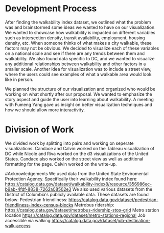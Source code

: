 # Development Process
After finding the walkability index dataset, we outlined what the problem was and brainstormed some ideas we wanted to have on our visualization. We wanted to showcase how walkability is impacted on different variables such as intersection density, transit availability, employment, housing density, etc. When someone thinks of what makes a city walkable, these factors may not be obvious. We decided to visualize each of these variables on a national scale and see if there are any trends between them and walkability. We also found data specific to DC, and we wanted to visualize any additional relationships between walkability and other factors in a smaller scale. Another idea for visualization was to include a street view, where the users could see examples of what a walkable area would look like in person. 

We planned the structure of our visualization and organized who would be working on what shortly after our proposal. We wanted to emphasize the story aspect and guide the user into learning about walkability. A meeting with Fumeng Yang gave us insight on better visualization techniques and how we should allow more interactivity. 

# Division of Work
We divided work by splitting into pairs and working on seperate visualizations. Candace and Calvin worked on the Tableau visualization of DC while Nicole and Riva worked on the d3 visualizations of the United States. Candace also worked on the street view as well as additional formatting for the page. Calvin worked on the write-up. 

#Acknowledgements
We used data from the United State Enviromental Protection Agency. Specifically their walkability index found here: https://catalog.data.gov/dataset/walkability-index8/resource/356986ec-b9ab-4fdf-8838-7262a08502e3 
We also used various datasets from the District of Columbia's publicly available data. These datasets are found below:
Pedestrian friendliness: https://catalog.data.gov/dataset/pedestrian-friendliness-index-census-blocks
Metrobus ridership: https://catalog.data.gov/dataset/metrobus-ridership-stop-grid 
Metro station location https://catalog.data.gov/dataset/metro-stations-regional 
Job accessible via walking https://catalog.data.gov/dataset/job-destination-walk-access 
